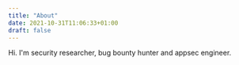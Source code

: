 ```yaml
---
title: "About"
date: 2021-10-31T11:06:33+01:00
draft: false
---
```


Hi. I'm security researcher, bug bounty hunter and appsec engineer.